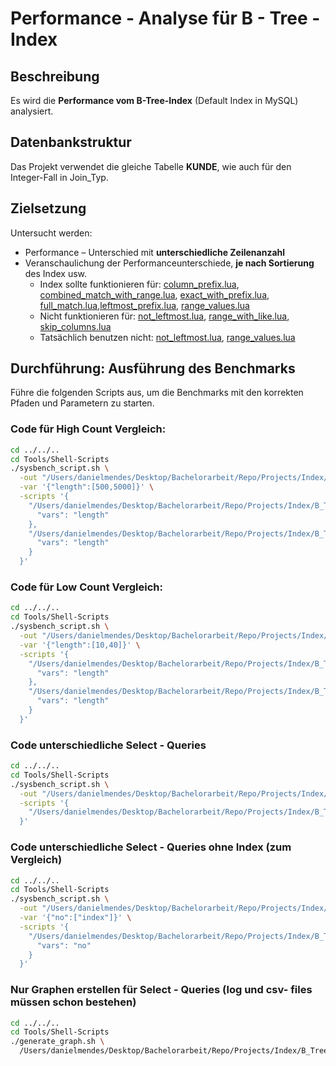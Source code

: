 # Performance - Analyse für B - Tree - Index  

## Beschreibung

Es wird die **Performance vom B-Tree-Index** (Default Index in MySQL) analysiert.

## Datenbankstruktur

Das Projekt verwendet die gleiche Tabelle **KUNDE**, wie auch für den Integer-Fall in Join_Typ.

## Zielsetzung
Untersucht werden:
- Performance – Unterschied mit **unterschiedliche Zeilenanzahl**
- Veranschaulichung der Performanceunterschiede, **je nach Sortierung** des Index usw.
  - Index sollte funktionieren für: [column_prefix.lua](Scripts/query_differences/query_differences_select/column_prefix.lua), [combined_match_with_range.lua](Scripts/query_differences/query_differences_select/combined_match_with_range.lua), [exact_with_prefix.lua](Scripts/query_differences/query_differences_select/exact_with_prefix.lua), [full_match.lua](Scripts/query_differences/query_differences_select/full_match.lua),[leftmost_prefix.lua](Scripts/query_differences/query_differences_select/leftmost_prefix.lua), [range_values.lua](Scripts/query_differences/query_differences_select/range_values.lua)
  - Nicht funktionieren für: [not_leftmost.lua](Scripts/query_differences/query_differences_select/not_leftmost.lua), [range_with_like.lua](Scripts/query_differences/query_differences_select/range_with_like.lua), [skip_columns.lua](Scripts/query_differences/query_differences_select/skip_columns.lua)
  - Tatsächlich benutzen nicht: [not_leftmost.lua](Scripts/query_differences/query_differences_select/not_leftmost.lua), [range_values.lua](Scripts/query_differences/query_differences_select/range_values.lua)

## Durchführung: Ausführung des Benchmarks
Führe die folgenden Scripts aus, um die Benchmarks mit den korrekten Pfaden und Parametern zu starten.

### Code für High Count Vergleich:
```bash
cd ../../..
cd Tools/Shell-Scripts
./sysbench_script.sh \
  -out "/Users/danielmendes/Desktop/Bachelorarbeit/Repo/Projects/Index/B_Tree/Output" \
  -var '{"length":[500,5000]}' \
  -scripts '{
    "/Users/danielmendes/Desktop/Bachelorarbeit/Repo/Projects/Index/B_Tree/Scripts/count_row_changes/with_index": {
      "vars": "length"
    },
    "/Users/danielmendes/Desktop/Bachelorarbeit/Repo/Projects/Index/B_Tree/Scripts/count_row_changes/without_index": {
      "vars": "length"
    }
  }'
```

### Code für Low Count Vergleich:
```bash
cd ../../..
cd Tools/Shell-Scripts
./sysbench_script.sh \
  -out "/Users/danielmendes/Desktop/Bachelorarbeit/Repo/Projects/Index/B_Tree/Output" \
  -var '{"length":[10,40]}' \
  -scripts '{
    "/Users/danielmendes/Desktop/Bachelorarbeit/Repo/Projects/Index/B_Tree/Scripts/count_row_changes/with_index": {
      "vars": "length"
    },
    "/Users/danielmendes/Desktop/Bachelorarbeit/Repo/Projects/Index/B_Tree/Scripts/count_row_changes/without_index": {
      "vars": "length"
    }
  }'
```

### Code unterschiedliche Select - Queries
```bash
cd ../../..
cd Tools/Shell-Scripts
./sysbench_script.sh \
  -out "/Users/danielmendes/Desktop/Bachelorarbeit/Repo/Projects/Index/B_Tree/Output" \
  -scripts '{
    "/Users/danielmendes/Desktop/Bachelorarbeit/Repo/Projects/Index/B_Tree/Scripts/query_differences": {}
  }'
```

### Code unterschiedliche Select - Queries ohne Index (zum Vergleich)
```bash
cd ../../..
cd Tools/Shell-Scripts
./sysbench_script.sh \
  -out "/Users/danielmendes/Desktop/Bachelorarbeit/Repo/Projects/Index/B_Tree/Output" \
  -var '{"no":["index"]}' \
  -scripts '{
    "/Users/danielmendes/Desktop/Bachelorarbeit/Repo/Projects/Index/B_Tree/Scripts/query_differences": {
      "vars": "no"
    }
  }'
```

### Nur Graphen erstellen für Select - Queries (log und csv- files müssen schon bestehen)
```bash
cd ../../..
cd Tools/Shell-Scripts
./generate_graph.sh \
  /Users/danielmendes/Desktop/Bachelorarbeit/Repo/Projects/Index/B_Tree/Output
```